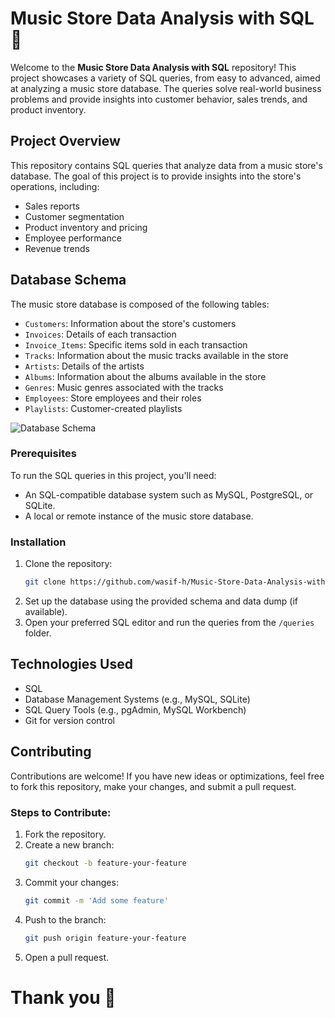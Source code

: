 # Music Store Data Analysis with SQL 👋

Welcome to the **Music Store Data Analysis with SQL** repository! This project showcases a variety of SQL queries, from easy to advanced, aimed at analyzing a music store database. The queries solve real-world business problems and provide insights into customer behavior, sales trends, and product inventory.


## Project Overview
This repository contains SQL queries that analyze data from a music store's database. The goal of this project is to provide insights into the store's operations, including:
- Sales reports
- Customer segmentation
- Product inventory and pricing
- Employee performance
- Revenue trends

## Database Schema
The music store database is composed of the following tables:
- `Customers`: Information about the store's customers
- `Invoices`: Details of each transaction
- `Invoice_Items`: Specific items sold in each transaction
- `Tracks`: Information about the music tracks available in the store
- `Artists`: Details of the artists
- `Albums`: Information about the albums available in the store
- `Genres`: Music genres associated with the tracks
- `Employees`: Store employees and their roles
- `Playlists`: Customer-created playlists

![Database Schema](https://www.sqlitetutorial.net/wp-content/uploads/2015/11/sqlite-sample-database-color.jpg) <!-- Add your database schema image if available -->

### Prerequisites
To run the SQL queries in this project, you'll need:
- An SQL-compatible database system such as MySQL, PostgreSQL, or SQLite.
- A local or remote instance of the music store database.

### Installation
1. Clone the repository:
   ```bash
   git clone https://github.com/wasif-h/Music-Store-Data-Analysis-with-SQL.git
   ```
2. Set up the database using the provided schema and data dump (if available).
3. Open your preferred SQL editor and run the queries from the `/queries` folder.

## Technologies Used
- SQL
- Database Management Systems (e.g., MySQL, SQLite)
- SQL Query Tools (e.g., pgAdmin, MySQL Workbench)
- Git for version control

## Contributing
Contributions are welcome! If you have new ideas or optimizations, feel free to fork this repository, make your changes, and submit a pull request.

### Steps to Contribute:
1. Fork the repository.
2. Create a new branch:
   ```bash
   git checkout -b feature-your-feature
   ```
3. Commit your changes:
   ```bash
   git commit -m 'Add some feature'
   ```
4. Push to the branch:
   ```bash
   git push origin feature-your-feature
   ```
5. Open a pull request.

# Thank you 🎀